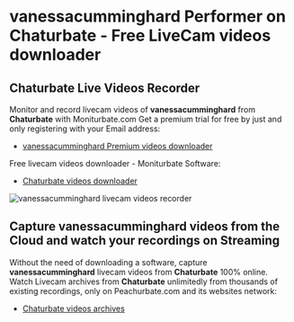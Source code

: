 # vanessacumminghard Performer on Chaturbate - Free LiveCam videos downloader

## Chaturbate Live Videos Recorder

Monitor and record livecam videos of **vanessacumminghard** from **Chaturbate** with Moniturbate.com
Get a premium trial for free by just and only registering with your Email address:
* [vanessacumminghard Premium videos downloader](https://moniturbate.com/request-demo-licence-key.html)

Free livecam videos downloader - Moniturbate Software:
* [Chaturbate videos downloader](https://moniturbate.com/moniturbate-download-software.html)

![vanessacumminghard livecam videos recorder](https://peachurnet.com/templates/moniturbate-software.png)


## Capture vanessacumminghard videos from the Cloud and watch your recordings on Streaming

Without the need of downloading a software, capture **vanessacumminghard** livecam videos from **Chaturbate** 100% online.
Watch Livecam archives from **Chaturbate** unlimitedly from thousands of existing recordings, only on Peachurbate.com and its websites network:
* [Chaturbate videos archives](https://peachurnet.com/)